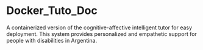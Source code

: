 # Docker_Tuto_Doc
A containerized version of the cognitive-affective intelligent tutor for easy deployment. This system provides personalized and empathetic support for people with disabilities in Argentina.

